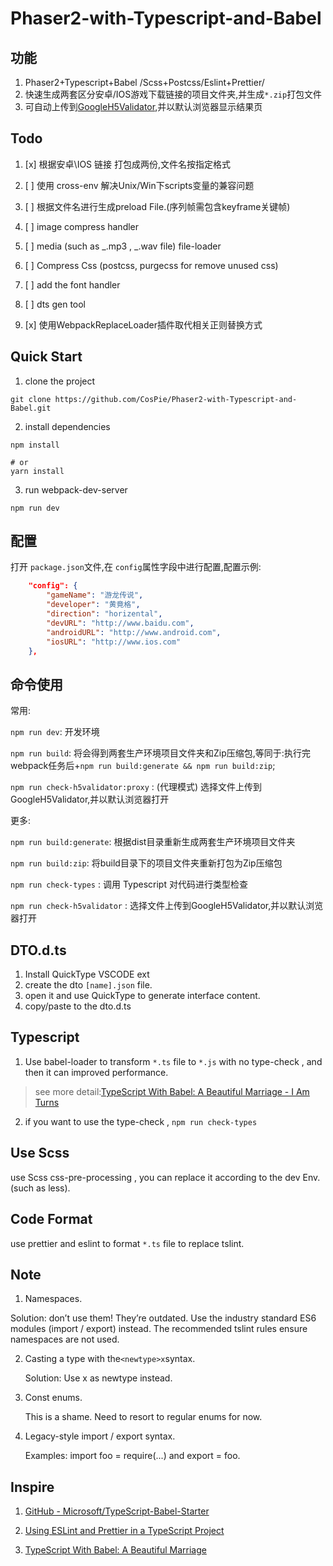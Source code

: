 # Phaser2-with-Typescript-and-Babel

## 功能
1. Phaser2+Typescript+Babel /Scss+Postcss/Eslint+Prettier/
2. 快速生成两套区分安卓/IOS游戏下载链接的项目文件夹,并生成`*.zip`打包文件
3. 可自动上传到[GoogleH5Validator](https://h5validator.appspot.com/dcm/asset),并以默认浏览器显示结果页

## Todo

1. [x] 根据安卓\IOS 链接 打包成两份,文件名按指定格式

2. [ ] 使用 cross-env 解决Unix/Win下scripts变量的兼容问题

3. [ ] 根据文件名进行生成preload File.(序列帧需包含keyframe关键帧)

4. [ ] image compress handler

5. [ ] media (such as _.mp3 , _.wav file) file-loader

6. [ ] Compress Css (postcss, purgecss for remove unused css)

7. [ ] add the font handler

8. [ ] dts gen tool
   
9.  [x] 使用WebpackReplaceLoader插件取代相关正则替换方式



## Quick Start

1. clone the project

```shell
git clone https://github.com/CosPie/Phaser2-with-Typescript-and-Babel.git
```

2. install dependencies

```shell
npm install

# or
yarn install
```

3. run webpack-dev-server

```shell
npm run dev
```

## 配置

打开 `package.json`文件,在 `config`属性字段中进行配置,配置示例:
```json
    "config": {
        "gameName": "游龙传说",
        "developer": "黄竟格",
        "direction": "horizental",
        "devURL": "http://www.baidu.com",
        "androidURL": "http://www.android.com",
        "iosURL": "http://www.ios.com"
    },
```

## 命令使用

常用:

`npm run dev`: 开发环境

`npm run build`: 将会得到两套生产环境项目文件夹和Zip压缩包,等同于:执行完webpack任务后+`npm run build:generate && npm run build:zip`;

`npm run check-h5validator:proxy` : (代理模式) 选择文件上传到GoogleH5Validator,并以默认浏览器打开

更多:

`npm run build:generate`: 根据dist目录重新生成两套生产环境项目文件夹

`npm run build:zip`: 将build目录下的项目文件夹重新打包为Zip压缩包

`npm run check-types` : 调用 Typescript 对代码进行类型检查

`npm run check-h5validator` : 选择文件上传到GoogleH5Validator,并以默认浏览器打开


## DTO.d.ts

1. Install QuickType VSCODE ext
2. create the dto `[name].json` file.
3. open it and use QuickType to generate interface content.
4. copy/paste to the dto.d.ts

## Typescript

1. Use babel-loader to transform `*.ts` file to `*.js` with no type-check , and then it can improved performance.

> see more detail:[TypeScript With Babel: A Beautiful Marriage - I Am Turns](https://iamturns.com/typescript-babel/)

2. if you want to use the type-check , `npm run check-types`

## Use Scss

use Scss css-pre-processing , you can replace it according to the dev Env. (such as less).

## Code Format

use prettier and eslint to format `*.ts` file to replace tslint.

## Note

1. Namespaces.

Solution: don’t use them! They’re outdated. Use the industry standard ES6 modules (import / export) instead. The recommended tslint rules ensure namespaces are not used.

2. Casting a type with the`<newtype>x`syntax.

    Solution: Use x as newtype instead.

3. Const enums.

    This is a shame. Need to resort to regular enums for now.

4. Legacy-style import / export syntax.

    Examples: import foo = require(...) and export = foo.

## Inspire

1. [GitHub - Microsoft/TypeScript-Babel-Starter](https://github.com/Microsoft/TypeScript-Babel-Starter)

2. [Using ESLint and Prettier in a TypeScript Project](https://dev.to/robertcoopercode/using-eslint-and-prettier-in-a-typescript-project-53jb)

3. [TypeScript With Babel: A Beautiful Marriage](https://iamturns.com/typescript-babel/)
